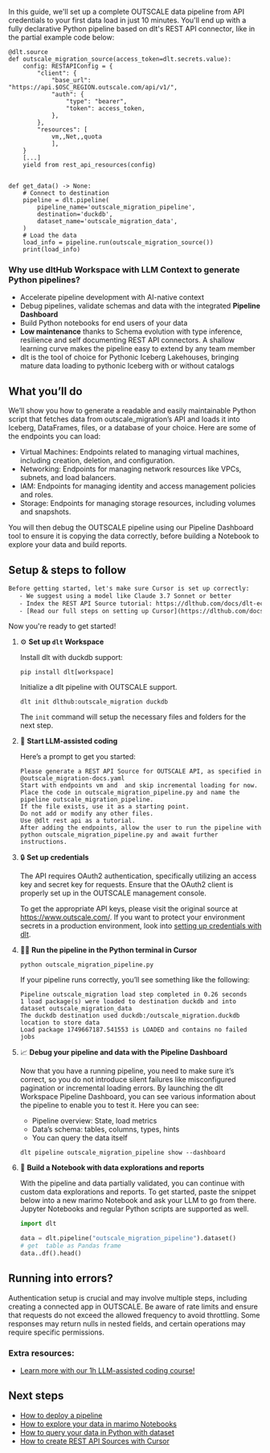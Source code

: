 In this guide, we'll set up a complete OUTSCALE data pipeline from API credentials to your first data load in just 10 minutes. You'll end up with a fully declarative Python pipeline based on dlt's REST API connector, like in the partial example code below:

```python-outcome
@dlt.source
def outscale_migration_source(access_token=dlt.secrets.value):
    config: RESTAPIConfig = {
        "client": {
            "base_url": "https://api.$OSC_REGION.outscale.com/api/v1/",
            "auth": {
                "type": "bearer",
                "token": access_token,
            },
        },
        "resources": [
            vm,,Net,,quota
            ],
    }
    [...]
    yield from rest_api_resources(config)


def get_data() -> None:
    # Connect to destination
    pipeline = dlt.pipeline(
        pipeline_name='outscale_migration_pipeline',
        destination='duckdb',
        dataset_name='outscale_migration_data', 
    )
    # Load the data
    load_info = pipeline.run(outscale_migration_source())
    print(load_info) 
```

### Why use dltHub Workspace with LLM Context to generate Python pipelines?

- Accelerate pipeline development with AI-native context
- Debug pipelines, validate schemas and data with the integrated **Pipeline Dashboard**
- Build Python notebooks for end users of your data
- **Low maintenance** thanks to Schema evolution with type inference, resilience and self documenting REST API connectors. A shallow learning curve makes the pipeline easy to extend by any team member
- dlt is the tool of choice for Pythonic Iceberg Lakehouses, bringing mature data loading to pythonic Iceberg with or without catalogs

## What you’ll do

We’ll show you how to generate a readable and easily maintainable Python script that fetches data from outscale_migration’s API and loads it into Iceberg, DataFrames, files, or a database of your choice. Here are some of the endpoints you can load:

- Virtual Machines: Endpoints related to managing virtual machines, including creation, deletion, and configuration.
- Networking: Endpoints for managing network resources like VPCs, subnets, and load balancers.
- IAM: Endpoints for managing identity and access management policies and roles.
- Storage: Endpoints for managing storage resources, including volumes and snapshots.

You will then debug the OUTSCALE pipeline using our Pipeline Dashboard tool to ensure it is copying the data correctly, before building a Notebook to explore your data and build reports.

## Setup & steps to follow

```default
Before getting started, let's make sure Cursor is set up correctly:
   - We suggest using a model like Claude 3.7 Sonnet or better
   - Index the REST API Source tutorial: https://dlthub.com/docs/dlt-ecosystem/verified-sources/rest_api/ and add it to context as **@dlt rest api**
   - [Read our full steps on setting up Cursor](https://dlthub.com/docs/dlt-ecosystem/llm-tooling/cursor-restapi#23-configuring-cursor-with-documentation)
```

Now you're ready to get started!

1. ⚙️ **Set up `dlt` Workspace**
    
    Install dlt with duckdb support:
    ```shell
    pip install dlt[workspace]
    ```

    Initialize a dlt pipeline with OUTSCALE support.
    ```shell
    dlt init dlthub:outscale_migration duckdb
    ```

    The `init` command will setup the necessary files and folders for the next step.
    
2. 🤠 **Start LLM-assisted coding**
    
    Here’s a prompt to get you started:
    
    ```prompt
    Please generate a REST API Source for OUTSCALE API, as specified in @outscale_migration-docs.yaml 
    Start with endpoints vm and  and skip incremental loading for now. 
    Place the code in outscale_migration_pipeline.py and name the pipeline outscale_migration_pipeline. 
    If the file exists, use it as a starting point. 
    Do not add or modify any other files. 
    Use @dlt rest api as a tutorial. 
    After adding the endpoints, allow the user to run the pipeline with python outscale_migration_pipeline.py and await further instructions.
    ```

    
3. 🔒 **Set up credentials** 
    
    The API requires OAuth2 authentication, specifically utilizing an access key and secret key for requests. Ensure that the OAuth2 client is properly set up in the OUTSCALE management console.
    
    To get the appropriate API keys, please visit the original source at https://www.outscale.com/.
    If you want to protect your environment secrets in a production environment, look into [setting up credentials with dlt](https://dlthub.com/docs/walkthroughs/add_credentials).
    
4. 🏃‍♀️ **Run the pipeline in the Python terminal in Cursor**
    
    ```shell
    python outscale_migration_pipeline.py
    ```
    
    If your pipeline runs correctly, you’ll see something like the following:
    
    ```shell
    Pipeline outscale_migration load step completed in 0.26 seconds
    1 load package(s) were loaded to destination duckdb and into dataset outscale_migration_data
    The duckdb destination used duckdb:/outscale_migration.duckdb location to store data
    Load package 1749667187.541553 is LOADED and contains no failed jobs
    ```
    
5. 📈 **Debug your pipeline and data with the Pipeline Dashboard**

    Now that you have a running pipeline, you need to make sure it’s correct, so you do not introduce silent failures like misconfigured pagination or incremental loading errors. By launching the dlt Workspace Pipeline Dashboard, you can see various information about the pipeline to enable you to test it. Here you can see:
    - Pipeline overview: State, load metrics
    - Data’s schema: tables, columns, types, hints
    - You can query the data itself
    
    ```shell
    dlt pipeline outscale_migration_pipeline show --dashboard
    ```
    
6. 🐍 **Build a Notebook with data explorations and reports**

    With the pipeline and data partially validated, you can continue with custom data explorations and reports. To get started, paste the snippet below into a new marimo Notebook and ask your LLM to go from there. Jupyter Notebooks and regular Python scripts are supported as well.

    
    ```python
    import dlt

   data = dlt.pipeline("outscale_migration_pipeline").dataset()
   # get  table as Pandas frame
   data..df().head()
    ```

## Running into errors?

Authentication setup is crucial and may involve multiple steps, including creating a connected app in OUTSCALE. Be aware of rate limits and ensure that requests do not exceed the allowed frequency to avoid throttling. Some responses may return nulls in nested fields, and certain operations may require specific permissions.

### Extra resources:

- [Learn more with our 1h LLM-assisted coding course!](https://www.youtube.com/watch?v=GGid70rnJuM)

## Next steps

- [How to deploy a pipeline](https://dlthub.com/docs/walkthroughs/deploy-a-pipeline)
- [How to explore your data in marimo Notebooks](https://dlthub.com/docs/general-usage/dataset-access/marimo)
- [How to query your data in Python with dataset](https://dlthub.com/docs/general-usage/dataset-access/dataset)
- [How to create REST API Sources with Cursor](https://dlthub.com/docs/dlt-ecosystem/llm-tooling/cursor-restapi)